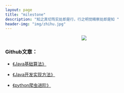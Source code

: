 ```yaml
---
layout: page
title: "milestone"
description: "知之真切笃实处即是行，行之明觉精察处即是知 "
header-img: "img/zhihu.jpg"
---
```



<center>
    <p><img src="http://7xlfkx.com1.z0.glb.clouddn.com/white2.jpg" align="center"></p>
</center>


### Github文章：


- [《Java基础算法》](https://github.com/RuanHR/Java-Base)

- [《Java开发实现方法》](https://github.com/RuanHR/Java-Project-Method)

- [《python爬虫进阶》](https://github.com/RuanHR/Python-Reptile)







